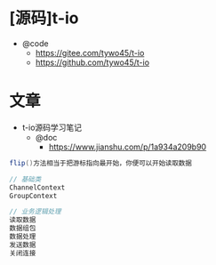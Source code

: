 # [源码]t-io

- @code
  - https://gitee.com/tywo45/t-io 
  - https://github.com/tywo45/t-io

# 文章

- t-io源码学习笔记
  - @doc 
    - https://www.jianshu.com/p/1a934a209b90

```java
flip()方法相当于把游标指向最开始，你便可以开始读取数据

// 基础类
ChannelContext
GroupContext

// 业务逻辑处理
读取数据
数据组包
数据处理
发送数据
关闭连接
```